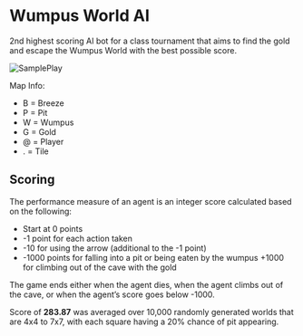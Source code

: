 # Wumpus World AI
2nd highest scoring AI bot for a class tournament that aims to find the gold and escape the Wumpus World with the best possible score.

![SamplePlay](https://user-images.githubusercontent.com/12219300/43704635-2a78d7ba-9915-11e8-8e92-1e986916740b.gif)

Map Info:
* B = Breeze
* P = Pit
* W = Wumpus
* G = Gold
* @ = Player
* . = Tile

## Scoring

The performance measure of an agent is an integer score calculated based on the following:
* Start at 0 points
* -1 point for each action taken
* -10 for using the arrow (additional to the -1 point)
* -1000 points for falling into a pit or being eaten by the wumpus +1000 for climbing out of the cave with the gold

The game ends either when the agent dies, when the agent climbs out of the cave, or when the agent’s score goes below -1000.

Score of **283.87** was averaged over 10,000 randomly generated worlds that are 4x4 to 7x7, with each square having a 20% chance of pit appearing.
